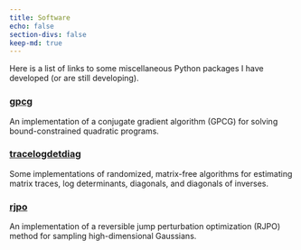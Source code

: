 ```yaml
---
title: Software
echo: false
section-divs: false
keep-md: true
---
```



Here is a list of links to some miscellaneous Python packages I have developed (or are still developing).


### [gpcg](https://pypi.org/project/gpcg/)

An implementation of a conjugate gradient algorithm (GPCG) for solving bound-constrained quadratic programs.


### [tracelogdetdiag](https://pypi.org/project/tracelogdetdiag/)
Some implementations of randomized, matrix-free algorithms for estimating matrix traces, log determinants, diagonals, and diagonals of inverses.


### [rjpo](https://pypi.org/project/rjpo/)
An implementation of a reversible jump perturbation optimization (RJPO) method for sampling high-dimensional Gaussians.

